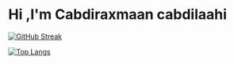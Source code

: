 # Hi ,I'm Cabdiraxmaan cabdilaahi

[![GitHub Streak](http://github-readme-streak-stats.herokuapp.com?user=xikam01&theme=dark&background=000000)](https://git.io/streak-stats)

[![Top Langs](https://github-readme-stats.vercel.app/api/top-langs/?username=xikam01&layout=compact&theme=vision-friendly-dark)](https://github.com/anuraghazra/github-readme-stats)
